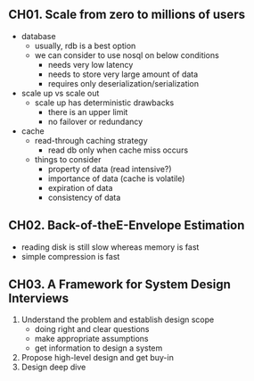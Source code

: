 ## CH01. Scale from zero to millions of users

- database
    - usually, rdb is a best option
    - we can consider to use nosql on below conditions
        - needs very low latency
        - needs to store very large amount of data
        - requires only deserialization/serialization
- scale up vs scale out
    - scale up has deterministic drawbacks
        - there is an upper limit
        - no failover or redundancy
- cache
    - read-through caching strategy
        - read db only when cache miss occurs
    - things to consider
        - property of data (read intensive?)
        - importance of data (cache is volatile)
        - expiration of data
        - consistency of data

## CH02. Back-of-theE-Envelope Estimation

- reading disk is still slow whereas memory is fast
- simple compression is fast

## CH03. A Framework for System Design Interviews

1. Understand the problem and establish design scope
    - doing right and clear questions
    - make appropriate assumptions
    - get information to design a system
2. Propose high-level design and get buy-in
3. Design deep dive